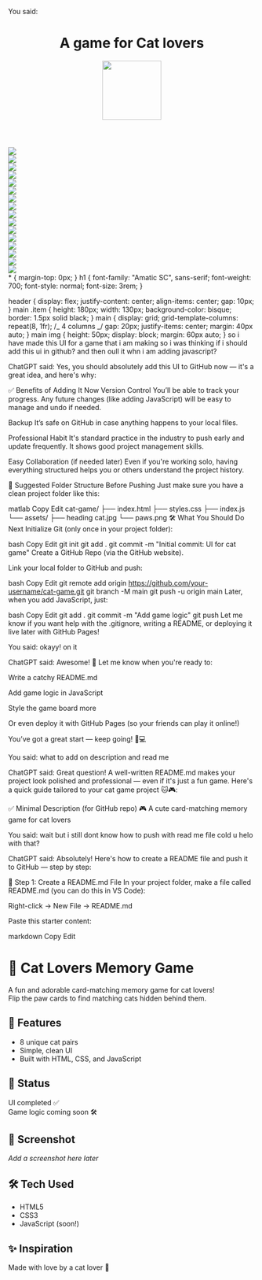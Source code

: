 You said:

<!DOCTYPE html>
<html lang="en">
  <head>
    <meta charset="UTF-8" />
    <meta name="viewport" content="width=device-width, initial-scale=1.0" />
    <link rel="preconnect" href="https://fonts.googleapis.com" />
    <link rel="preconnect" href="https://fonts.gstatic.com" crossorigin />
    <link
      href="https://fonts.googleapis.com/css2?family=Amatic+SC:wght@400;700&display=swap"
      rel="stylesheet"
    />
    <link rel="stylesheet" href="styles.css" />
    <title>Card-game</title>
  </head>
  <body>
    <header>
      <h1>A game for Cat lovers</h1>
      <img src="assets/heading cat.jpg" height="120px" />
    </header>
    <main>
      <div class="item" data-cat="cat-1"><img src="assets/paws.png" /></div>
      <div class="item 2" data-cat="cat-2"><img src="assets/paws.png" /></div>
      <div class="item 3" data-cat="cat-3"><img src="assets/paws.png" /></div>
      <div class="item 4" data-cat="cat-4"><img src="assets/paws.png" /></div>
      <div class="item 5" data-cat="cat-5"><img src="assets/paws.png" /></div>
      <div class="item 6" data-cat="cat-6"><img src="assets/paws.png" /></div>
      <div class="item 7" data-cat="cat-7"><img src="assets/paws.png" /></div>
      <div class="item 8" data-cat="cat-8"><img src="assets/paws.png" /></div>
      <div class="item 9" data-cat="cat-1"><img src="assets/paws.png" /></div>
      <div class="item 10" data-cat="cat-2"><img src="assets/paws.png" /></div>
      <div class="item 11" data-cat="cat-3"><img src="assets/paws.png" /></div>
      <div class="item 12" data-cat="cat-4"><img src="assets/paws.png" /></div>
      <div class="item 13" data-cat="cat-5"><img src="assets/paws.png" /></div>
      <div class="item 14" data-cat="cat-6"><img src="assets/paws.png" /></div>
      <div class="item 15" data-cat="cat-7"><img src="assets/paws.png" /></div>
      <div class="item 16" data-cat="cat-8"><img src="assets/paws.png" /></div>
    </main>
    <script src="index.js"></script>
  </body>
</html> * {
  margin-top: 0px;
}
h1 {
  font-family: "Amatic SC", sans-serif;
  font-weight: 700;
  font-style: normal;
  font-size: 3rem;
}

header {
display: flex;
justify-content: center;
align-items: center;
gap: 10px;
}
main .item {
height: 180px;
width: 130px;
background-color: bisque;
border: 1.5px solid black;
}
main {
display: grid;
grid-template-columns: repeat(8, 1fr); /_ 4 columns _/
gap: 20px;
justify-items: center;
margin: 40px auto;
}
main img {
height: 50px;
display: block;
margin: 60px auto;
}
so i have made this UI for a game that i am making so i was thinking if i should add this ui in github? and then oull it whn i am adding javascript?

ChatGPT said:
Yes, you should absolutely add this UI to GitHub now — it's a great idea, and here's why:

✅ Benefits of Adding It Now
Version Control
You’ll be able to track your progress. Any future changes (like adding JavaScript) will be easy to manage and undo if needed.

Backup
It’s safe on GitHub in case anything happens to your local files.

Professional Habit
It's standard practice in the industry to push early and update frequently. It shows good project management skills.

Easy Collaboration (if needed later)
Even if you're working solo, having everything structured helps you or others understand the project history.

🧠 Suggested Folder Structure Before Pushing
Just make sure you have a clean project folder like this:

matlab
Copy
Edit
cat-game/
├── index.html
├── styles.css
├── index.js
└── assets/
├── heading cat.jpg
└── paws.png
🛠️ What You Should Do Next
Initialize Git (only once in your project folder):

bash
Copy
Edit
git init
git add .
git commit -m "Initial commit: UI for cat game"
Create a GitHub Repo (via the GitHub website).

Link your local folder to GitHub and push:

bash
Copy
Edit
git remote add origin https://github.com/your-username/cat-game.git
git branch -M main
git push -u origin main
Later, when you add JavaScript, just:

bash
Copy
Edit
git add .
git commit -m "Add game logic"
git push
Let me know if you want help with the .gitignore, writing a README, or deploying it live later with GitHub Pages!

You said:
okayy! on it

ChatGPT said:
Awesome! 🎉 Let me know when you're ready to:

Write a catchy README.md

Add game logic in JavaScript

Style the game board more

Or even deploy it with GitHub Pages (so your friends can play it online!)

You’ve got a great start — keep going! 🐾💻

You said:
what to add on description and read me

ChatGPT said:
Great question! A well-written README.md makes your project look polished and professional — even if it's just a fun game. Here's a quick guide tailored to your cat game project 🐱🎮:

✅ Minimal Description (for GitHub repo)
🎮 A cute card-matching memory game for cat lovers

You said:
wait but i still dont know how to push with read me file cold u helo with that?

ChatGPT said:
Absolutely! Here's how to create a README file and push it to GitHub — step by step:

📝 Step 1: Create a README.md File
In your project folder, make a file called README.md (you can do this in VS Code):

Right-click → New File → README.md

Paste this starter content:

markdown
Copy
Edit

# 🐾 Cat Lovers Memory Game

A fun and adorable card-matching memory game for cat lovers!  
Flip the paw cards to find matching cats hidden behind them.

## 🎯 Features

- 8 unique cat pairs
- Simple, clean UI
- Built with HTML, CSS, and JavaScript

## 🚧 Status

UI completed ✅  
Game logic coming soon 🛠️

## 📸 Screenshot

_Add a screenshot here later_

## 🛠️ Tech Used

- HTML5
- CSS3
- JavaScript (soon!)

## ✨ Inspiration

Made with love by a cat lover 💛
